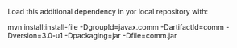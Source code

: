 Load this additional dependency in yor local repository with:

mvn install:install-file -DgroupId=javax.comm -DartifactId=comm -Dversion=3.0-u1 -Dpackaging=jar -Dfile=comm.jar

